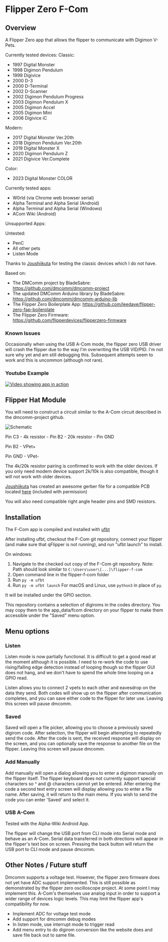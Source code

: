 
# Flipper Zero F-Com

## Overview

A Flipper Zero app that allows the flipper to communicate with Digimon V-Pets.

Currently tested devices:
Classic:
- 1997 Digital Monster
- 1998 Digimon Pendulum
- 1999 Digivice
- 2000 D-3
- 2000 D-Terminal
- 2002 D-Scanner
- 2002 Digimon Pendulum Progress
- 2003 Digimon Pendulum X
- 2005 Digimon Accel
- 2005 Digimon Mini
- 2006 Digivice iC

Modern:
- 2017 Digital Monster Ver.20th
- 2018 Digimon Pendulum Ver.20th
- 2019 Digital Monster X
- 2020 Digimon Pendulum Z
- 2021 Digivice Ver.Complete

Color:
- 2023 Digital Monster COLOR

Currently tested apps:
- W0rld (via Chrome web browser serial)
- Alpha Terminal and Alpha Serial (Android)
- Alpha Terminal and Alpha Serial (Windows)
- ACom Wiki (Android)

Unsupported Apps:

Untested:
- PenC
- All other pets
- Listen Mode

Thanks to [Joushiikuta](https://www.youtube.com/@joushiikuta) for testing the classic devices which I do not have.

Based on:
- The DMComm project by BladeSabre: https://github.com/dmcomm/dmcomm-project
- The updated DMComm Arduino library by BladeSabre: https://github.com/dmcomm/dmcomm-arduino-lib
- The Flipper Zero Boilerplate App: https://github.com/leedave/flipper-zero-fap-boilerplate
- The Flipper Zero Firmware: https://github.com/flipperdevices/flipperzero-firmware

### Known Issues

Occasionally when using the USB A-Com mode, the flipper zero USB driver will crash the flipper due to the way I'm overwriting the USB VID/PID. I'm not sure why yet and am still debugging this. Subsequent attempts seem to work and this is uncommon (although not rare).

### Youtube Example

[![Video showing app in action](https://img.youtube.com/vi/pggRzHnXlF4/0.jpg)](https://www.youtube.com/watch?v=pggRzHnXlF4)

## Flipper Hat Module

You will need to construct a circuit similar to the A-Com circuit described in the dmcomm-project github.

![Schematic](screenshots/flipper_vpet_circuit.png)

Pin C3 - 4k resistor - Pin B2 - 20k resistor - Pin GND

Pin B2 - VPet+

Pin GND - VPet-

The 4k/20k resistor pairing is confirmed to work with the older devices. If you only need modern device support 2k/10k is also compatible, though it will not work with older devices.

[Joushiikuta](https://www.youtube.com/@joushiikuta) has created an awesome gerber file for a compatible PCB located [here](pcb/20240225_FlipperZero_F-Com_PCB_Thickness_1.6mm_Gerber.zip) (included with permission)

You will also need compatible right angle header pins and SMD resistors.

## Installation

The F-Com app is compiled and installed with [ufbt](https://github.com/flipperdevices/flipperzero-ufbt)

After installing ufbt, checkout the F-Com git repository, connect your flipper (and make sure that qFlipper is not running), and run "ufbt launch" to install.

On windows: 
1. Navigate to the checked out copy of the F-Com git repository.
Note: Path should look similar to `C:\Users\user\[...]\flipper-f-com`
2. Open command line in the flipper-f-com folder
3. Run `py -m ufbt`
4. Run `py -m ufbt launch`
For macOS and Linux, use `python3` in place of `py`.

It will be installed under the GPIO section.

This repository contains a selection of digiroms in the codes directory. You may copy them to the app_data/fcom directory on your
flipper to make them accessible under the "Saved" menu option.

## Menu options

### Listen

Listen mode is now partially functional. It is difficult to get a good read at the moment although it is possible. I need to re-work the code to use rising/falling edge detection instead of looping though so the flipper GUI does not hang, and we don't have to spend the whole time looping on a GPIO read.

Listen allows you to connect 2 vpets to each other and eavesdrop on the data they send. Both codes will show up on the flipper after communication completes, and you can save either code to the flipper for later use. Leaving this screen will pause dmcomm.

### Saved

Saved will open a file picker, allowing you to choose a previously saved digirom code. After selection, the flipper will begin attempting to repeatedly send the code. After the code is sent, the received response will display on the screen, and you can optionally save the response to another file on the flipper. Leaving this screen will pause dmcomm.

### Add Manually

Add manually will open a dialog allowing you to enter a digimon manually on the flipper itself. The flipper keyboard does not currently support special characters so ^ and @ characters cannot yet be entered. After entering the code a second text entry screen will display allowing you to enter a file name. After saving, it will return to the main menu. If you wish to send the code you can enter 'Saved' and select it.

### USB A-Com

Tested with the Alpha-Wiki Android App.

The flipper will change the USB port from CLI mode into Serial mode and behave as an A-Com. Serial data transferred in both directions will appear in the flipper's text box on screen. Pressing the back button will return the USB port to CLI mode and pause dmcomm.

## Other Notes / Future stuff

Dmcomm supports a voltage test. However, the flipper zero firmware does not yet have ADC support implemented. This is still possible as demonstrated by the flipper zero oscilloscope project. At some point I may implement this. A-Com's themselves use analog input in order to support a wider range of devices logic levels. This may limit the flipper app's compatibility for now.

- Implement ADC for voltage test mode
- Add support for dmcomm debug modes
- In listen mode, use interrupt mode to trigger read
- Add menu entry to do digirom conversion like the website does and save file back out to same file.
